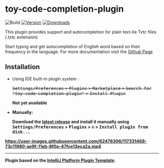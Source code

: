 # toy-code-completion-plugin

![Build](https://github.com/muldrik/toy-code-completion-plugin/workflows/Build/badge.svg)
[![Version](https://img.shields.io/jetbrains/plugin/v/PLUGIN_ID.svg)](https://plugins.jetbrains.com/plugin/PLUGIN_ID)
[![Downloads](https://img.shields.io/jetbrains/plugin/d/PLUGIN_ID.svg)](https://plugins.jetbrains.com/plugin/PLUGIN_ID)

<!-- Plugin description -->
This plugin provides support and autocompletion for plain text-lie Txtc files (.txtc extension)

Start typing and get autocompletion of English word based on their frequency in the language. For more
documentation visit the [Github Page](https://github.com/muldrik/toy-code-completion-plugin)
<!-- Plugin description end -->

## Installation

- Using IDE built-in plugin system :
  
  <del><kbd>Settings/Preferences</kbd> > <kbd>Plugins</kbd> > <kbd>Marketplace</kbd> > <kbd>Search for "toy-code-completion-plugin"</kbd> >
  <kbd>Install Plugin</kbd><del>
  
  <b>Not yet available<b>
  
- Manually:

  Download the [latest release](https://github.com/muldrik/toy-code-completion-plugin/releases/latest) and install it manually using
  <kbd>Settings/Preferences</kbd> > <kbd>Plugins</kbd> > <kbd>⚙️</kbd> > <kbd>Install plugin from disk...</kbd>



https://user-images.githubusercontent.com/62476306/117331468-73c11980-ae9f-11eb-8f0a-47fce13eca2a.mp4



---
Plugin based on the [IntelliJ Platform Plugin Template][template].

[template]: https://github.com/JetBrains/intellij-platform-plugin-template
